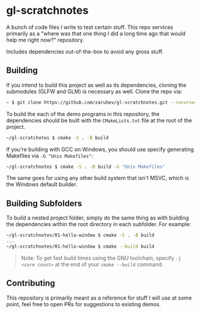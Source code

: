 # gl-scratchnotes
A bunch of code files I write to test certain stuff. This repo services primarily as a "where was that one thing I did a long time ago that would help me right now?" repository.

Includes dependencies out-of-the-box to avoid any gross stuff.

## Building

If you intend to build this project as well as its dependencies, cloning the submodules (GLFW and GLM) is necessary as well. Clone the repo via:
```sh
~ $ git clone https://github.com/zaruhev/gl-scratchnotes.git --recurse-submodules
```

To build the each of the demo programs in this repository, the dependencies should be built with the `CMakeLists.txt` file at the root of the project.

```sh
~/gl-scratchotes $ cmake -S . -B build
```
If you're building with GCC on Windows, you should use specify generating Makefiles via `-G "Unix Makefiles"`:
```sh
~/gl-scratchnotes $ cmake -S . -B build -G "Unix Makefiles"
```
The same goes for using any other build system that isn't MSVC, which is the Windows default builder.

## Building Subfolders
To build a nested project folder, simply do the same thing as with building the dependencies within the root directory in each subfolder. For example:
```sh
~/gl-scratchnotes/01-hello-window $ cmake -S . -B build
...
~/gl-scratchnotes/01-hello-window $ cmake --build build
```

> Note: To get fast build times using the GNU toolchain, specify `-j <core count>` at the end of your `cmake --build` command.

## Contributing
This repository is primarily meant as a reference for stuff I will use at some point, feel free to open PRs for suggestions to existing demos.